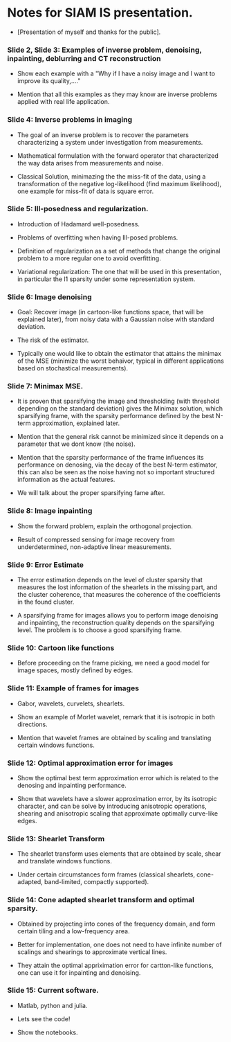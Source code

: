 # Notes for SIAM IS presentation.

- [Presentation of myself and thanks for the public].

### Slide 2, Slide 3: Examples of inverse problem, denoising, inpainting, deblurring and CT reconstruction

- Show each example with a "Why if I have a noisy image and I want to improve its quality,...."

- Mention that all this examples as they may know are inverse problems applied with real life application. 

### Slide 4: Inverse problems in imaging

- The goal of an inverse problem is to recover the parameters characterizing a system under investigation from measurements.

- Mathematical formulation with the forward operator that characterized the way data arises from measurements and noise.

- Classical Solution, minimazing the the miss-fit of the data, using a transformation of the negative log-likelihood (find maximum likelihood), one example for miss-fit of data is square error.

### Slide 5: Ill-posedness and regularization.

- Introduction of Hadamard well-posedness.

- Problems of overfitting when having Ill-posed problems.

- Definition of regularization as a set of methods that change the original problem to a more regular one to avoid overfitting.

- Variational regularization: The one that will be used in this presentation, in particular the l1 sparsity under some representation system. 

### Slide 6: Image denoising

- Goal: Recover image (in cartoon-like functions space, that will be explained later), from noisy data with a Gaussian noise with standard deviation.

- The risk of the estimator.

- Typically one would like to obtain the estimator that attains the minimax of the MSE (minimize the worst behaivor, typical in different applications based on stochastical measurements).

### Slide 7: Minimax MSE.


- It is proven that sparsifying the image and thresholding (with threshold depending on the standard deviation) gives the Minimax solution, which sparsifying frame, with the sparsity performance defined by the best N-term approximation, explained later.

- Mention that the general risk cannot be minimized since it depends on a parameter that we dont know (the noise).

- Mention that the sparsity performance of the frame influences its performance on denosing, via the decay of the best N-term estimator, this can also be seen as the noise having not so important structured information as the actual features. 

- We will talk about the proper sparsifying fame after.

### Slide 8: Image inpainting

- Show the forward problem, explain the orthogonal projection.

- Result of compressed sensing for image recovery from underdetermined, non-adaptive linear measurements.

### Slide 9: Error Estimate

- The error estimation depends on the level of cluster sparsity that measures the lost information of the shearlets in the missing part, and the cluster coherence, that measures the coherence of the coefficients in the found cluster. 

- A sparsifying frame for images allows you to perform image denoising and inpainting, the reconstruction quality depends on the sparsifying level. The problem is to choose a good sparsifying frame.

### Slide 10: Cartoon like functions

- Before proceeding on the frame picking, we need a good model for image spaces, mostly defined by edges.

### Slide 11: Example of frames for images

- Gabor, wavelets, curvelets, shearlets.

- Show an example of Morlet wavelet, remark that it is isotropic in both directions.

- Mention that wavelet frames are obtained by scaling and translating certain windows functions.

### Slide 12: Optimal approximation error for images

- Show the optimal best term approximation error which is related to the denosing and inpainting performance. 

- Show that wavelets have a slower approximation error, by its isotropic character, and can be solve by introducing anisotropic operations, shearing and anisotropic scaling that approximate optimally curve-like edges.

### Slide 13: Shearlet Transform

- The shearlet transform uses elements that are obtained by scale, shear and translate windows functions. 

- Under certain circumstances form frames (classical shearlets, cone-adapted, band-limited, compactly supported).

### Slide 14: Cone adapted shearlet transform and optimal sparsity.

- Obtained by projecting into cones of the frequency domain, and form certain tiling and a low-frequency area.

- Better for implementation, one does not need to have infinite number of scalings and shearings to approximate vertical lines.

- They attain the optimal appriximation error for cartton-like functions, one can use it for inpainting and denoising.


### Slide 15: Current software.

- Matlab, python and julia.

- Lets see the code!

- Show the notebooks.
